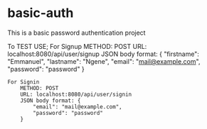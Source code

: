 # basic-auth
This is a basic password authentication project

To TEST USE;
    For Signup
        METHOD: POST
        URL: localhost:8080/api/user/signup
        JSON body format: {
            "firstname": "Emmanuel",
            "lastname": "Ngene",
            "email": "mail@example.com",
            "password": "password"
        }

    For Signin
        METHOD: POST
        URL: localhost:8080/api/user/signin
        JSON body format: {
            "email": "mail@example.com",
            "password": "password"
        }